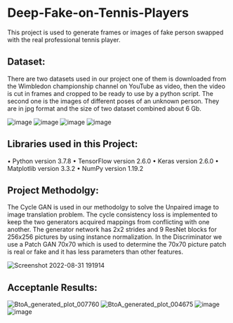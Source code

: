 # Deep-Fake-on-Tennis-Players
This project is used to generate frames or images of fake person swapped with the real professional tennis player. 

## Dataset:
There are two datasets used in our project one of them is downloaded from the Wimbledon championship channel on YouTube as video, then the video is cut in frames and cropped to be ready to use by a python script. The second one is the images of different poses of an unknown person. They are in jpg format and the size of two dataset combined about 6 Gb.

 ![image](https://user-images.githubusercontent.com/73744812/187739123-7a85e423-b28a-420e-a9d8-1ceb1e77cc1b.png)
  ![image](https://user-images.githubusercontent.com/73744812/187739130-d462752f-407f-4ee1-b996-6268936e0231.png)
  ![image](https://user-images.githubusercontent.com/73744812/187739729-127b5e0a-d45d-426d-8d3d-f413ffb623b9.png)
  ![image](https://user-images.githubusercontent.com/73744812/187739753-462841ae-8b76-4b6c-8fb6-711df26a08f8.png)
  
## Libraries used in this Project:
•	Python version 3.7.8
•	TensorFlow version 2.6.0
•	Keras version 2.6.0
•	Matplotlib version 3.3.2
•	NumPy version 1.19.2





## Project Methodolgy:
The Cycle GAN is used in our methodolgy to solve the Unpaired image to image translation problem. The cycle consistency loss is implemented to keep the two generators acquired mappings from conflicting with one another. The generator network has 2x2 strides and 9 ResNet blocks for 256x256 pictures by using instance normalization. In the Discriminator we use a Patch GAN 70x70 which is used to determine the 70x70 picture patch is real or fake and it has less parameters than other features.

![Screenshot 2022-08-31 191914](https://user-images.githubusercontent.com/73744812/187740282-b5d4f94b-4b74-41aa-a03a-78f8450238c2.jpg)

## Acceptanle Results:
![BtoA_generated_plot_007760](https://user-images.githubusercontent.com/73744812/187742299-7d2448c3-176e-4af9-95ff-92e8ace94185.png)
![BtoA_generated_plot_004675](https://user-images.githubusercontent.com/73744812/187742314-06a5e937-5b6c-4be2-9661-cf9b59ffeef8.png)
![image](https://user-images.githubusercontent.com/73744812/187742454-8b5b1071-12fe-49db-8f14-848b8a8ee0e7.png)
![image](https://user-images.githubusercontent.com/73744812/187742537-77d820d9-91dc-42a6-affe-47bb4b4796fb.png)



